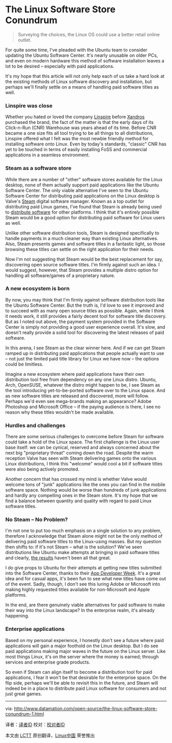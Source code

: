 The Linux Software Store Conundrum
================================================================================
> Surveying the choices, the Linux OS could use a better retail online outlet.

For quite some time, I've pleaded with the Ubuntu team to consider updating the Ubuntu Software Center. It's nearly unusable on older PCs, and even on modern hardware this method of software installation leaves a lot to be desired – especially with paid applications.

It's my hope that this article will not only help each of us take a hard look at the existing methods of Linux software discovery and installation, but perhaps we'll finally settle on a means of handling paid software titles as well.

### Linspire was close ###

Whether you hated or loved the company [Linspire][1] before [Xandros][2] purchased the brand, the fact of the matter is that the early days of its Click-n-Run (CNR) Warehouse was years ahead of its time. Before CNR became a one size fits all tool trying to be all things to all distributions, Linspire offered what I felt was the most newbie friendly method for installing software onto Linux. Even by today's standards, "classic" CNR has yet to be touched in terms of easily installing FoSS and commercial applications in a seamless environment.

### Steam as a software store ###

While there are a number of "other" software stores available for the Linux desktop, none of them actually support paid applications like the Ubuntu Software Center. The only viable alternative I've seen to the Ubuntu Software Center for distributing paid applications on the Linux desktop is Valve's [Steam][3] digital software manager. Known as a top outlet for distributing paid Linux games, I've found that Steam is already being used to [distribute software][4] for other platforms. I think that it's entirely possible Steam would be a good option for distributing paid software for Linux users as well.

Unlike other software distribution tools, Steam is designed specifically to handle payments in a much cleaner way than existing Linux alternatives. Also, Steam presents games and software titles in a fantastic light, so those browsing these titles can settle on the right application for their needs.

Now I'm not suggesting that Steam would be the best replacement for say, discovering open source software titles. I'm firmly against such an idea. I would suggest, however, that Steam provides a multiple distro option for handling all software/games of a proprietary nature.

### A new ecosystem is born ###

By now, you may think that I'm firmly against software distribution tools like the Ubuntu Software Center. But the truth is, I'd love to see it improved and to succeed with as many open source titles as possible. Again, while I think it needs work, it still provides a fairly decent tool for software title discovery. But as I noted out above, the payment system provided in the Software Center is simply not providing a good user experience overall. It's slow, and doesn't really provide a solid tool for discovering the latest releases of paid software.

In this arena, I see Steam as the clear winner here. And if we can get Steam ramped up in distributing paid applications that people actually want to use – not just the limited paid title library for Linux we have now – the options could be limitless.

Imagine a new ecosystem where paid applications have their own distribution tool free from dependency on any one Linux distro. Ubuntu, Arch, OpenSUSE, whatever the distro might happen to be, I see Steam as the tool introducing yet-to-be-ported software over to the Linux space. And as new software titles are released and discovered, more will follow. Perhaps we'd even see mega-brands making an appearance? Adobe Photoshop and Microsoft Office – if the paying audience is there, I see no reason why these titles wouldn't be made available.

### Hurdles and challenges ###

There are some serious challenges to overcome before Steam for software could take a hold of the Linux space. The first challenge is the Linux user base itself: we can be cynical, reserved and always concerned about the next big "proprietary threat" coming down the road. Despite the warm reception Valve has seen with Steam delivering games onto the various Linux distributions, I think this "welcome" would cool a bit if software titles were also being actively promoted.

Another concern that has crossed my mind is whether Valve would welcome tons of "junk" applications like the ones you can find in the mobile software space. Nothing would be worse than hundreds of junk applications and hardly any compelling ones in the Steam store. It's my hope that we find a balance between quantity and quality with regard to paid Linux software titles.

### No Steam – No Problem? ###

I'm not one to put too much emphasis on a single solution to any problem, therefore I acknowledge that Steam alone might not be the only method of delivering paid software titles to the Linux-using masses. But my question then shifts to: if it's not Steam – what is the solution? We've seen distributions like Ubuntu make attempts at bringing in paid software titles and clearly, [the results][5] haven't been all that great.

I do give props to Ubuntu for their attempts at getting new titles submitted into the Software Center, thanks to their [App Developer Week][6]. It's a great idea and for casual apps, it's been fun to see what new titles have come out of the event. Sadly, though, I don't see this luring Adobe or Microsoft into making highly requested titles available for non-Microsoft and Apple platforms.

In the end, are there genuinely viable alternatives for paid software to make their way into the Linux landscape? In the enterprise realm, it's already happening.

### Enterprise applications ###

Based on my personal experience, I honestly don't see a future where paid applications will gain a major foothold on the Linux desktop. But I do see paid applications making major waves in the future on the Linux server. Like most things Linux, it's on the server where the money is earned; through services and enterprise grade products.

So even if Steam can align itself to become a distribution tool for paid applications, I fear it won't be that desirable for the enterprise space. On the flip side, perhaps we'll be able to revisit this in the future, and Steam will indeed be in a place to distribute paid Linux software for consumers and not just great games.

--------------------------------------------------------------------------------

via: http://www.datamation.com/open-source/the-linux-software-store-conundrum-1.html

译者：[译者ID](https://github.com/译者ID) 校对：[校对者ID](https://github.com/校对者ID)

本文由 [LCTT](https://github.com/LCTT/TranslateProject) 原创翻译，[Linux中国](http://linux.cn/) 荣誉推出

[1]:http://en.wikipedia.org/wiki/Linspire
[2]:http://en.wikipedia.org/wiki/Xandros
[3]:http://en.wikipedia.org/wiki/Steam_(software)
[4]:http://store.steampowered.com/software/
[5]:http://developer.ubuntu.com/2013/04/top-10-ubuntu-app-downloads-for-march/
[6]:http://developer.ubuntu.com/2013/12/ubuntu-app-developer-week-call-for-papers/
